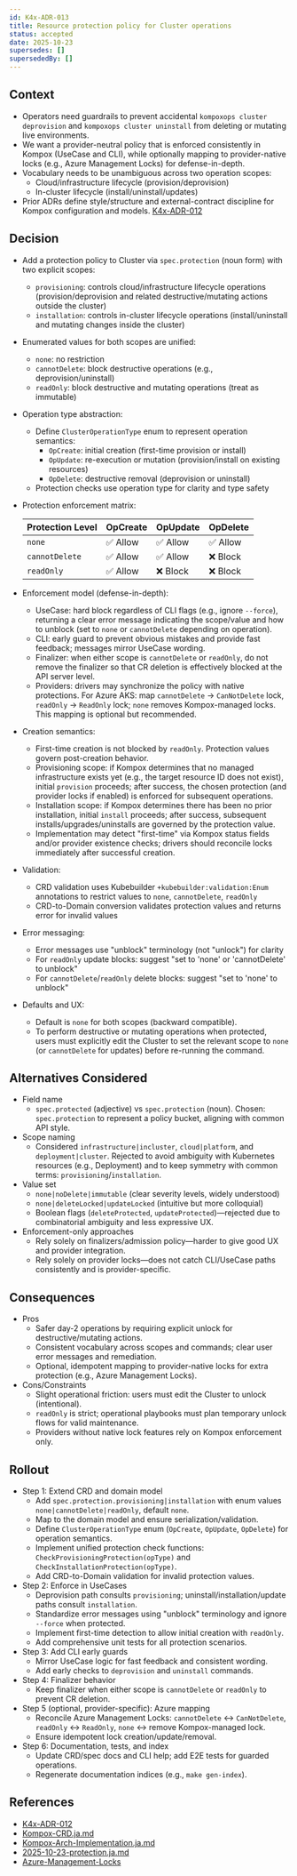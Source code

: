 ```yaml
---
id: K4x-ADR-013
title: Resource protection policy for Cluster operations
status: accepted
date: 2025-10-23
supersedes: []
supersededBy: []
---
```


## Context

- Operators need guardrails to prevent accidental `kompoxops cluster deprovision` and `kompoxops cluster uninstall` from deleting or mutating live environments.
- We want a provider-neutral policy that is enforced consistently in Kompox (UseCase and CLI), while optionally mapping to provider-native locks (e.g., Azure Management Locks) for defense-in-depth.
- Vocabulary needs to be unambiguous across two operation scopes:
  - Cloud/infrastructure lifecycle (provision/deprovision)
  - In-cluster lifecycle (install/uninstall/updates)
- Prior ADRs define style/structure and external-contract discipline for Kompox configuration and models. [K4x-ADR-012]

## Decision

- Add a protection policy to Cluster via `spec.protection` (noun form) with two explicit scopes:
  - `provisioning`: controls cloud/infrastructure lifecycle operations (provision/deprovision and related destructive/mutating actions outside the cluster)
  - `installation`: controls in-cluster lifecycle operations (install/uninstall and mutating changes inside the cluster)
- Enumerated values for both scopes are unified:
  - `none`: no restriction
  - `cannotDelete`: block destructive operations (e.g., deprovision/uninstall)
  - `readOnly`: block destructive and mutating operations (treat as immutable)
- Operation type abstraction:
  - Define `ClusterOperationType` enum to represent operation semantics:
    - `OpCreate`: initial creation (first-time provision or install)
    - `OpUpdate`: re-execution or mutation (provision/install on existing resources)
    - `OpDelete`: destructive removal (deprovision or uninstall)
  - Protection checks use operation type for clarity and type safety
- Protection enforcement matrix:

  | Protection Level | OpCreate | OpUpdate | OpDelete |
  |-----------------|----------|----------|----------|
  | `none`          | ✅ Allow | ✅ Allow | ✅ Allow |
  | `cannotDelete`  | ✅ Allow | ✅ Allow | ❌ Block |
  | `readOnly`      | ✅ Allow | ❌ Block | ❌ Block |

- Enforcement model (defense-in-depth):
  - UseCase: hard block regardless of CLI flags (e.g., ignore `--force`), returning a clear error message indicating the scope/value and how to unblock (set to `none` or `cannotDelete` depending on operation).
  - CLI: early guard to prevent obvious mistakes and provide fast feedback; messages mirror UseCase wording.
  - Finalizer: when either scope is `cannotDelete` or `readOnly`, do not remove the finalizer so that CR deletion is effectively blocked at the API server level.
  - Providers: drivers may synchronize the policy with native protections. For Azure AKS: map `cannotDelete` → `CanNotDelete` lock, `readOnly` → `ReadOnly` lock; `none` removes Kompox-managed locks. This mapping is optional but recommended.
- Creation semantics:
  - First-time creation is not blocked by `readOnly`. Protection values govern post-creation behavior.
  - Provisioning scope: if Kompox determines that no managed infrastructure exists yet (e.g., the target resource ID does not exist), initial `provision` proceeds; after success, the chosen protection (and provider locks if enabled) is enforced for subsequent operations.
  - Installation scope: if Kompox determines there has been no prior installation, initial `install` proceeds; after success, subsequent installs/upgrades/uninstalls are governed by the protection value.
  - Implementation may detect "first-time" via Kompox status fields and/or provider existence checks; drivers should reconcile locks immediately after successful creation.
- Validation:
  - CRD validation uses Kubebuilder `+kubebuilder:validation:Enum` annotations to restrict values to `none`, `cannotDelete`, `readOnly`
  - CRD-to-Domain conversion validates protection values and returns error for invalid values
- Error messaging:
  - Error messages use "unblock" terminology (not "unlock") for clarity
  - For `readOnly` update blocks: suggest "set to 'none' or 'cannotDelete' to unblock"
  - For `cannotDelete`/`readOnly` delete blocks: suggest "set to 'none' to unblock"
- Defaults and UX:
  - Default is `none` for both scopes (backward compatible).
  - To perform destructive or mutating operations when protected, users must explicitly edit the Cluster to set the relevant scope to `none` (or `cannotDelete` for updates) before re-running the command.

## Alternatives Considered

- Field name
  - `spec.protected` (adjective) vs `spec.protection` (noun). Chosen: `spec.protection` to represent a policy bucket, aligning with common API style.
- Scope naming
  - Considered `infrastructure|incluster`, `cloud|platform`, and `deployment|cluster`. Rejected to avoid ambiguity with Kubernetes resources (e.g., Deployment) and to keep symmetry with common terms: `provisioning`/`installation`.
- Value set
  - `none|noDelete|immutable` (clear severity levels, widely understood)
  - `none|deleteLocked|updateLocked` (intuitive but more colloquial)
  - Boolean flags (`deleteProtected`, `updateProtected`)—rejected due to combinatorial ambiguity and less expressive UX.
- Enforcement-only approaches
  - Rely solely on finalizers/admission policy—harder to give good UX and provider integration.
  - Rely solely on provider locks—does not catch CLI/UseCase paths consistently and is provider-specific.

## Consequences

- Pros
  - Safer day-2 operations by requiring explicit unlock for destructive/mutating actions.
  - Consistent vocabulary across scopes and commands; clear user error messages and remediation.
  - Optional, idempotent mapping to provider-native locks for extra protection (e.g., Azure Management Locks).
- Cons/Constraints
  - Slight operational friction: users must edit the Cluster to unlock (intentional).
  - `readOnly` is strict; operational playbooks must plan temporary unlock flows for valid maintenance.
  - Providers without native lock features rely on Kompox enforcement only.

## Rollout

- Step 1: Extend CRD and domain model
  - Add `spec.protection.provisioning|installation` with enum values `none|cannotDelete|readOnly`, default `none`.
  - Map to the domain model and ensure serialization/validation.
  - Define `ClusterOperationType` enum (`OpCreate`, `OpUpdate`, `OpDelete`) for operation semantics.
  - Implement unified protection check functions: `CheckProvisioningProtection(opType)` and `CheckInstallationProtection(opType)`.
  - Add CRD-to-Domain validation for invalid protection values.
- Step 2: Enforce in UseCases
  - Deprovision path consults `provisioning`; uninstall/installation/update paths consult `installation`.
  - Standardize error messages using "unblock" terminology and ignore `--force` when protected.
  - Implement first-time detection to allow initial creation with `readOnly`.
  - Add comprehensive unit tests for all protection scenarios.
- Step 3: Add CLI early guards
  - Mirror UseCase logic for fast feedback and consistent wording.
  - Add early checks to `deprovision` and `uninstall` commands.
- Step 4: Finalizer behavior
  - Keep finalizer when either scope is `cannotDelete` or `readOnly` to prevent CR deletion.
- Step 5 (optional, provider-specific): Azure mapping
  - Reconcile Azure Management Locks: `cannotDelete` ↔ `CanNotDelete`, `readOnly` ↔ `ReadOnly`, `none` ↔ remove Kompox-managed lock.
  - Ensure idempotent lock creation/update/removal.
- Step 6: Documentation, tests, and index
  - Update CRD/spec docs and CLI help; add E2E tests for guarded operations.
  - Regenerate documentation indices (e.g., `make gen-index`).

## References

- [K4x-ADR-012]
- [Kompox-CRD.ja.md]
- [Kompox-Arch-Implementation.ja.md]
- [2025-10-23-protection.ja.md]
- [Azure-Management-Locks]

[K4x-ADR-012]: ./K4x-ADR-012.md
[Kompox-CRD.ja.md]: ../v1/Kompox-CRD.ja.md
[Kompox-Arch-Implementation.ja.md]: ../v1/Kompox-Arch-Implementation.ja.md
[2025-10-23-protection.ja.md]: ../../_dev/tasks/2025-10-23-protection.ja.md
[Azure-Management-Locks]: https://learn.microsoft.com/azure/azure-resource-manager/management/lock-resources
